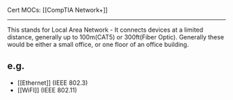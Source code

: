 Cert MOCs: [[CompTIA Network+]]

---
This stands for Local Area Network - It connects devices at a limited distance, generally up to 100m(CAT5) or 300ft(Fiber Optic). Generally these would be either a small office, or one floor of an office building.

## e.g.
- [[Ethernet]] (IEEE 802.3)
- [[WiFI]] (IEEE 802.11)


